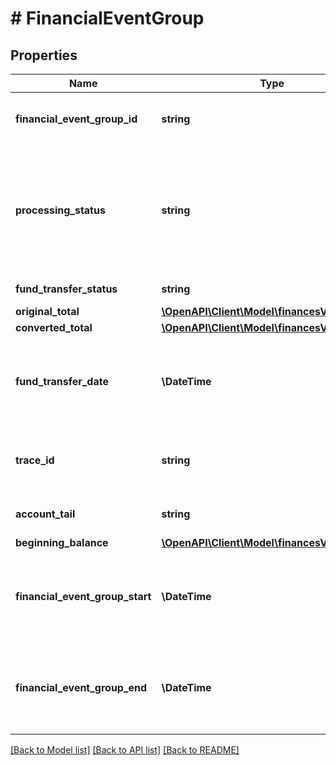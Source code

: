 # # FinancialEventGroup

## Properties

Name | Type | Description | Notes
------------ | ------------- | ------------- | -------------
**financial_event_group_id** | **string** | A unique identifier for the financial event group. | [optional]
**processing_status** | **string** | The processing status of the financial event group indicates whether the balance of the financial event group is settled.  Possible values:  * Open  * Closed | [optional]
**fund_transfer_status** | **string** | The status of the fund transfer. | [optional]
**original_total** | [**\OpenAPI\Client\Model\financesV0\Currency**](Currency.md) |  | [optional]
**converted_total** | [**\OpenAPI\Client\Model\financesV0\Currency**](Currency.md) |  | [optional]
**fund_transfer_date** | **\DateTime** | Fields with a schema type of date are in ISO 8601 date time format (for example GroupBeginDate). | [optional]
**trace_id** | **string** | The trace identifier used by sellers to look up transactions externally. | [optional]
**account_tail** | **string** | The account tail of the payment instrument. | [optional]
**beginning_balance** | [**\OpenAPI\Client\Model\financesV0\Currency**](Currency.md) |  | [optional]
**financial_event_group_start** | **\DateTime** | Fields with a schema type of date are in ISO 8601 date time format (for example GroupBeginDate). | [optional]
**financial_event_group_end** | **\DateTime** | Fields with a schema type of date are in ISO 8601 date time format (for example GroupBeginDate). | [optional]

[[Back to Model list]](../../README.md#models) [[Back to API list]](../../README.md#endpoints) [[Back to README]](../../README.md)
